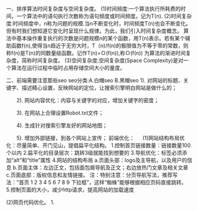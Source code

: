 一、排序算法时间复杂度与空间复杂度。
(1)时间频度:一个算法执行所耗费的时间，一个算法中的语句执行次数称为语句频度或时间频度。记为T(n).
(2)时间复杂度:时间频度中，n称为问题的规模.当n不断变化时，时间频度T(n)也会不断变化。但有时我们想知道它变化时呈现什么规律。为此，我们引入时间复杂度概念。
              算法中基本操作重复执行的次数是问题规模n的某个函数，用T(n)表示。若有某个辅助函数f(n),使得当n趋近于无穷大时，T（n)/f(n)的极限值为不等于零的常数，则称f(n)是T(n)的同数量级函数。记作T(n)=Ｏ(f(n)),称Ｏ(f(n)) 为算法的渐进时间复杂度，简称时间复杂度。
(3)空间复杂度:空间复杂度(Space Complexity)是对一个算法在运行过程中临时占用存储空间大小的量度。

二、前端需要注意那些seo
seo分类:A.白帽seo B.黑帽seo
    1). 对网站的标题、关键字、描述精心设置，反映网站的定位，让搜索引擎明白网站是做什么的；

　　2). 网站内容优化：内容与关键字的对应，增加关键字的密度；

　　3). 在网站上合理设置Robot.txt文件；

　　4). 生成针对搜索引擎友好的网站地图；

　　5). 增加外部链接，到各个网站上宣传；
前端优化：
　
  (1)网站结构布局优化：尽量简单、开门见山，提倡扁平化结构。
      1.控制首页链接数量：链接数量100个以内
      2.扁平化的目录层次：跳转3级就能找到想要的
      3.导航优化：<img>标签必须添加“alt”和“title”属性
      4.网站的结构布局
         a.页面头部：logo及主导航，以及用户的信息
         b.页面主体：左边正文，包括面包屑导航及正文；右边放热门文章及相关文章
         c.页面底部：版权信息和友情链接。
         注：特别注意：分页导航写法，推荐写法：“首页 1 2 3 4 5 6 7 8 9 下拉框”，这样“蜘蛛”能够根据相应页码直接跳转。
      5.控制页面的大小，减少http请求，提高网站的加载速度

  (2)网页代码优化。
      1.<title>标题：只强调重点即可，尽量把重要的关键词放在前面，每一个分页title不同。
      2.<meta keywords>标签：关键词，列举出几个页面的重要关键字即可，切记过分堆砌。
      3.<meta description>标签：网页描述，需要高度概括网页内容。
      4.<body>中的标签：尽量让代码语义化:比如：h1-h6 是用于标题类的，<nav>标签是用来设置页面主导航的等。
      5.<a>标签：页内链接，要加 “title” 属性加以说明，让访客和 “蜘蛛” 知道，而外部链接，链接到其他网站的，则需要加上 el="nofollow" 属性。
      6.正文标题要用<h1>标签：“蜘蛛” 认为它最重要，若不喜欢<h1>的默认样式可以通过CSS设置。尽量做到正文标题用<h1>标签，副标题用<h2>标签, 而其它地方不应该随便乱用 h 标题标签。
      7.<br>标签：只用于文本内容的换行。
      8.表格应该使用<caption>表格标题标签。
      9.<img>应使用 "alt" 属性加以说明。
      10.<strong>、<em>标签 : 需要强调时使用。
      11.&nbsp用css替代，少用，另外&copy,使用拼英输入法，拼“banquan”。
      12.巧妙利用CSS布局，将重要内容的HTML代码放在最前面。
      13.重要内容不要用JS输出，因为“蜘蛛”不认识。
      14.尽量少用iframe
      15.谨慎使用 display：none ：对于不想显示的文字内容，应当设置z-index或设置到浏览器显示器之外。因为搜索引擎会过滤掉display:none其中的内容。
      17.js代码dom操作，应尽量放在body结束标签之前，html代码之后。
      18、建立404页面。
      19、设置301重定向。

三、http method都有哪些区别。
   (1).http1.1包含方法:GET HEAD POST OPTIONS PUT DELETE TRACE CONNECT这8个方法;
      1.options:
          a.请求想得到请求/响应链上关于此请求里的URI（Request-URI）指定资源的通信选项信息。
          b.此方法允许客户端去判定请求资源的选项和/或需求，或者服务器的能力。
          c.这种方法的响应是不能缓存的。请求URI是一个星号（''）[注:URI指统一资源标识符],请求将会应用于服务器的所有资源。
            请求头设置Max-Forwards头域的值为“0”那么此代理不能转发此消息，ax-Forwards头域是比0大的整数值，那么代理必须递减此值当它转发此请求时。
      2.get:
          a.GET方法意思是获取被请求URI（Request-URI）指定的信息(以实体的格式)。
          b.If-Modified-Since,，If-Unmodified-Since，If-Match,，If-None-Match,或者 If-Range头域,自动使用缓存。
          c.GET请求的响应是可缓存的。
          注：HTTP GET方法用于获取资源，不应有副作用，所以是幂等的。
      3.head:
          a.HEAD方法和GET方法一致，除了服务器不能在响应里返回消息主体。
          b.此方法经常被用来测试超文本链接的有效性，可访问性，和最近的改变。
          c.HEAD请求的响应是可缓存的。
      4.post:
          a.POST提交的实体是请求URI的从属物。
          b.POST方法的响应是可缓存的。除非响应里有Cache-Control或者Expires头域指示其响应不可缓存。
          c.POST方法执行的动作可能不会对请求URI所指的资源起作用。这依赖于响应是否包含一个描述结果的实体。
          注:POST所对应的URI并非创建的资源本身，而是资源的接收者。
      5.put:
          a.PUT方法请求服务器去把请求里的实体存储在请求URI（Request-URI）标识下。
          b.将client的资源放在请求URI上。对于服务器到底是创建还是更新，由服务器返回的HTTP Code来区别。
          c.用PUT来达到更改资源，需要client提交资源全部信息，如果只有部分信息，不应该使用PUT。
          注：PUT表示更新资源。
      6.DELETE：
          a.DELETE方法请求源服务器删除请求URI指定的资源。
          b.DELETE方法的响应是不能被缓存的。
          注：DELETE方法用于删除资源，有副作用，但它应该满足幂等性。
      7.TRACE：
          a.TRACE方法被用于激发一个远程的，应用层的请求消息回路。
          b.TRACE请求不能包含一个实体。
      8.CONNECT:
          a.此方法是为了能用于能动态切换到隧道的代理服务器。
四、从浏览器地址输入url到显示页面的步骤
      1.在浏览器地址栏输入URL
      2.浏览器查看缓存，查看是否为最新的，根据Expires和Cache-Control控制。未缓存，发起请求
      3.浏览器解析URL获取协议，主机，端口，path
      4.浏览器组装一个HTTP（GET）请求报文
      5.浏览器获取主机ip地址
      6.打开一个socket与目标IP地址，端口建立TCP链接，三次握手
      7.TCP链接建立后发送HTTP请求
      8.服务器接受请求并解析，将请求转发到服务程序，如虚拟主机使用HTTP Host头部判断请求的服务程序
      9.服务器检查HTTP请求头是否包含缓存验证信息如果验证缓存新鲜，返回304等对应状态码
      10.处理程序读取完整请求并准备HTTP响应，可能需要查询数据库等操作
      11.服务器将响应报文通过TCP连接发送回浏览器
      12.浏览器接收HTTP响应，然后根据情况选择关闭TCP连接或者保留重用，关闭TCP连接的四次握手如下
      13.浏览器检查响应状态吗：是否为1XX，3XX， 4XX， 5XX，这些情况处理与2XX不同
      14.如果资源可缓存，进行缓存
      15.对响应进行解码
      16.根据资源类型决定如何处理
      17.解析HTML文档，构件DOM树，下载资源，构造CSSOM树，执行js脚本，这些操作没有严格的先后顺序，以下分别解释
      18.构建DOM树
      19.解析过程中遇到图片、样式表、js文件，启动下载
      20.构建CSSOM树
      21.根据DOM树和CSSOM树构建渲染树
      22.js解析如下：
      23.显示页面（HTML解析过程中会逐步显示页面）
五、性能优化，前端、非前端
      1、尽量减少HTTP请求次数:合并图片（css sprites），合并CSS和JS文件；图片较多的页面也可以使用 lazyLoad 等技术进行优化。
      2、减少DNS查找次数
      3、避免跳转
      4、可缓存的AJAX
        1)、Gizp压缩文件；
        2)、减少DNS查找次数；
        3)、精简JavaScript；
        4)、避免跳转；
        5)、配置ETags。
      5.Reflow(重排):尽量避免重排，例如:改变窗囗大小、改变文字大小、内容的改变、浏览器窗口变化，style属性的改变等等。
                     降低性能方法:不用内联style,全部使用class,内联style会导致重绘。
      6.请减少对DOM的操作
      7.使用CDN加速
      8.注意控制Cookie大小和污染
      9.添加Expire/Cache-Control头。
      10.启用Gzip压缩
      11.避免在CSS中使用Expressions:css表达式不可使用
      12.避免重定向
      13.配置实体标签（ETag）
      14.AJAX 缓存
      15.慎用 with
      16.减少作用域链查找
六、数据结构，数组、链表、二叉树、栈、队列、堆
    数组:Array 对象用于在单个的变量中存储多个值。
    链表:由一组节点组成的集合。每一个节点都使用一个对象的引用指向它的后续节点。指向另外一个借点的引用叫做链
    二叉树:二叉树是一种特殊的树，相对较少的值保存在左节点上，较大的值保存在右节点中。
    栈:它是一种运算受限的线性表。其限制是仅允许在表的一端进行插入和删除运算。先进后出，栈只有一个入口。
    队列：队列是一种特殊的线性表，特殊之处在于它只允许在表的前端（front）进行删除操作，而在表的后端（rear）进行插入操作，和栈一样，队列是一种操作受限制的线性表。
七、grunt，gulp,webpack的区别。
    grunt:
    1.代码变得更加臃肿。
    2.插件依赖。
    3.升级问题。
    4.兼容问题。
    5.grunt是配置的方式。
    gulp:
    1.gulp的api更加简单容易上手
    2.gulp基于node的串流可以快速构建项目并减少频繁的IO操作
    3.gulp任务和配置很紧密，grunt配置分离，多了感觉就很乱
    4.gulp任务传参较麻烦，grunt任务传参较方便
    5.gulp任务顺序是一个坑点。
    6.更加偏向代码，更容易阅读。
    7.gulp是写代码的方式。
    8.强调前端开发流程，规范前端开发流程。
    webpack:
    1.webpack是一个前端模块化方案，更侧重模块打包。
    2.通过loader（加载器）和plugins（插件）对资源进行处理。
    3.gulp与webpack互补。
八、http状态码
    100:客户端应当继续发送请求。
    101:服务器已经理解了客户端的请求。
    102:处理将被继续执行。
    200:请求已成功，请求所希望的响应头或数据体将随此响应返回。
    201:请求已成功，请求所希望的响应头或数据体将随此响应返回请求已经被实现，而且有一个新的资源已经依据请求的需要而建立，且其 URI 已经随Location 头信息返回。
    202:服务器已接受请求，但尚未处理。
    203:服务器已成功处理了请求，但返回的实体头部元信息不是在原始服务器上有效的确定集合，而是来自本地或者第三方的拷贝。
    204:不需要返回任何实体内容。
    205:Reset Content,服务器成功处理了请求，且没有返回任何内容,表单提交时。
    206:服务器已经成功处理了部分 GET 请求。
    300:被请求的资源有一系列可供选择的回馈信息，每个都有自己特定的地址和浏览器驱动的商议信息。
    301:被请求的资源已永久移动到新位置，并且将来任何对此资源的引用都应该使用本响应返回的若干个 URI 之一。
    304:如果客户端发送了一个带条件的 GET 请求且该请求已被允许，而文档的内容（自上次访问以来或者根据请求的条件）并没有改变，则服务器应当返回这个状态码。
    404:请求失败，请求所希望得到的资源未被在服务器上发现。
    500:服务器遇到了一个未曾预料的状况，导致了它无法完成对请求的处理。
九、TCP的三次握手，TCP与UDP的区别
    第一次:建立连接时，客户端发送syn包（syn=j）到服务器，并进入SYN_SENT状态，等待服务器确认；
    注:SYN：同步序列编号；
    第二次:服务器收到syn包，必须确认客户的SYN（ack=j+1），同时自己也发送一个SYN包（syn=k），即SYN+ACK包，此时服务器进入SYN_RECV状态;
    第三次:客户端收到服务器的SYN+ACK包，向服务器发送确认包ACK(ack=k+1），此包发送完毕，客户端和服务器进入ESTABLISHED（TCP连接成功）状态，完成三次握手。
    tcp与udp:
    注:TCP提供可靠的通信传输，而UDP则常被用于让广播和细节控制交给应用的通信传输。
    1、基于连接与无连接。
    2、TCP要求系统资源较多，UDP较少。
    3、UDP程序结构较简单。
    4、流模式（TCP）与数据报模式(UDP)。
    5、TCP保证数据正确性，UDP可能丢包。
    6、TCP保证数据顺序，UDP不保证。
    7、TCP面向连接（如打电话要先拨号建立连接）;UDP是无连接的，即发送数据之前不需要建立连接。
    8、TCP提供可靠的服务
    9、TCP面向字节流,UDP没有拥塞控制，因此网络出现拥塞不会使源主机的发送速率降低
    10、每一条TCP连接只能是点到点的;UDP支持一对一，一对多，多对一和多对多的交互通信
    11、TCP首部开销20字节;UDP的首部开销小，只有8个字节。
    12、TCP的逻辑通信信道是全双工的可靠信道，UDP则是不可靠信道。
十、什么是渐进增强和优雅降级。
    优雅降级:一开始就针对低版本浏览器进行构建页面，完成基本的功能，然后再针对高级浏览器进行效果、交互、追加功能达到更好的体验。
    渐进增强:一开始就构建站点的完整功能，然后针对浏览器测试和修复。

注意:
    1.低版本用户居多，当然优先采用渐进增强的开发流程;
    2.高版本用户居多，为了提高大多数用户的使用体验，那当然优先采用优雅降级的开发流程。
十一、常见的web常见问题以及防护原理
    1.永远不要信任用户的输入，要对用户的输入进行校验，可以通过正则表达式，或限制长度，对单引号和双"-"进行转换等。
    2.永远不要使用动态拼装SQL，可以使用参数化的SQL或者直接使用存储过程进行数据查询存取。
    3.永远不要使用管理员权限的数据库连接，为每个应用使用单独的权限有限的数据库连接。
    4.不要把机密信息明文存放，请加密或者hash掉密码和敏感的信息。
